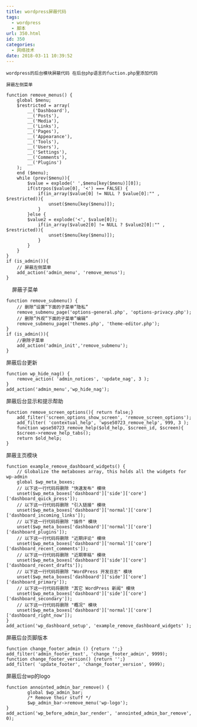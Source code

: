 ```yaml
---
title: wordpress屏蔽代码
tags:
  - wordpress
  - 脚本
url: 350.html
id: 350
categories:
  - 网络技术
date: 2018-03-11 10:39:52
---
```


`wordpress的后台模块屏蔽代码 在后台php语言的fuction.php里添加代码`

`屏蔽左侧菜单`<!--more-->

    function remove_menus() {
        global $menu;
        $restricted = array(
            __('Dashboard'),
            __('Posts'),
            __('Media'),
            __('Links'),
            __('Pages'),
            __('Appearance'),
            __('Tools'),
            __('Users'),
            __('Settings'),
            __('Comments'),
            __('Plugins')
        );
        end ($menu);
        while (prev($menu)){
            $value = explode(' ',$menu[key($menu)][0]);
            if(strpos($value[0], '<') === FALSE) {
                if(in_array($value[0] != NULL ? $value[0]:"" , $restricted)){
                    unset($menu[key($menu)]);
                }
            }else {
            $value2 = explode('<', $value[0]);
                if(in_array($value2[0] != NULL ? $value2[0]:"" , $restricted)){
                    unset($menu[key($menu)]);
                }
            }
        }
    }
    if (is_admin()){
        // 屏蔽左侧菜单
        add_action('admin_menu', 'remove_menus');
    }

    屏蔽子菜单

    function remove_submenu() {
        // 删除”设置”下面的子菜单”隐私”
        remove_submenu_page('options-general.php', 'options-privacy.php');
        // 删除”外观”下面的子菜单”编辑”
        remove_submenu_page('themes.php', 'theme-editor.php');
    }
    if (is_admin()){
        //删除子菜单
        add_action('admin_init','remove_submenu');
    }

屏蔽后台更新

    function wp_hide_nag() {
        remove_action( 'admin_notices', 'update_nag', 3 );
    }
    add_action('admin_menu','wp_hide_nag');

屏蔽后台显示和提示帮助

    function remove_screen_options(){ return false;}
        add_filter('screen_options_show_screen', 'remove_screen_options');
        add_filter( 'contextual_help', 'wpse50723_remove_help', 999, 3 );
        function wpse50723_remove_help($old_help, $screen_id, $screen){
        $screen->remove_help_tabs();
        return $old_help;
    }

屏蔽主页模块

    function example_remove_dashboard_widgets() {
        // Globalize the metaboxes array, this holds all the widgets for wp-admin
        global $wp_meta_boxes;
        // 以下这一行代码将删除 "快速发布" 模块
        unset($wp_meta_boxes['dashboard']['side']['core']['dashboard_quick_press']);
        // 以下这一行代码将删除 "引入链接" 模块
        unset($wp_meta_boxes['dashboard']['normal']['core']['dashboard_incoming_links']);
        // 以下这一行代码将删除 "插件" 模块
        unset($wp_meta_boxes['dashboard']['normal']['core']['dashboard_plugins']);
        // 以下这一行代码将删除 "近期评论" 模块
        unset($wp_meta_boxes['dashboard']['normal']['core']['dashboard_recent_comments']);
        // 以下这一行代码将删除 "近期草稿" 模块
        unset($wp_meta_boxes['dashboard']['side']['core']['dashboard_recent_drafts']);
        // 以下这一行代码将删除 "WordPress 开发日志" 模块
        unset($wp_meta_boxes['dashboard']['side']['core']['dashboard_primary']);
        // 以下这一行代码将删除 "其它 WordPress 新闻" 模块
        unset($wp_meta_boxes['dashboard']['side']['core']['dashboard_secondary']);
        // 以下这一行代码将删除 "概况" 模块
        unset($wp_meta_boxes['dashboard']['normal']['core']['dashboard_right_now']);
    }
    add_action('wp_dashboard_setup', 'example_remove_dashboard_widgets' );

屏蔽后台页脚版本

    function change_footer_admin () {return '';}
    add_filter('admin_footer_text', 'change_footer_admin', 9999);
    function change_footer_version() {return '';}
    add_filter( 'update_footer', 'change_footer_version', 9999);

屏蔽后台wp的logo

    function annointed_admin_bar_remove() {
            global $wp_admin_bar;
            /* Remove their stuff */
            $wp_admin_bar->remove_menu('wp-logo');
    }
    add_action('wp_before_admin_bar_render', 'annointed_admin_bar_remove', 0);